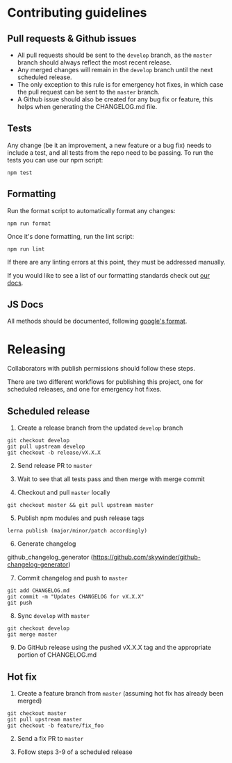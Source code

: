 # Contributing guidelines

## Pull requests & Github issues

* All pull requests should be sent to the `develop` branch, as the `master`
branch should always reflect the most recent release.
* Any merged changes will remain in the `develop` branch until the next
scheduled release.
* The only exception to this rule is for emergency hot fixes, in which case the
pull request can be sent to the `master` branch.
* A Github issue should also be created for any bug fix or feature, this helps
when generating the CHANGELOG.md file.

## Tests

Any change (be it an improvement, a new feature or a bug fix) needs to include
a test, and all tests from the repo need to be passing. To run the tests you
can use our npm script:

```
npm test
```

## Formatting

Run the format script to automatically format any changes:

```
npm run format
```

Once it's done formatting, run the lint script:

```
npm run lint
```

If there are any linting errors at this point, they must be addressed manually.

If you would like to see a list of our formatting standards check
out [our docs](https://hosting-liferayfrontendguidelines.wedeploy.io/).

## JS Docs

All methods should be documented, following [google's format](https://github.com/google/closure-compiler/wiki/Annotating-JavaScript-for-the-Closure-Compiler).

# Releasing

Collaborators with publish permissions should follow these steps.

There are two different workflows for publishing this project, one for scheduled
releases, and one for emergency hot fixes.

## Scheduled release

1. Create a release branch from the updated `develop` branch

```
git checkout develop
git pull upstream develop
git checkout -b release/vX.X.X
```

2. Send release PR to `master`

3. Wait to see that all tests pass and then merge with merge commit

4. Checkout and pull `master` locally

```
git checkout master && git pull upstream master
```

5. Publish npm modules and push release tags

```
lerna publish (major/minor/patch accordingly)
```

6. Generate changelog

github_changelog_generator (https://github.com/skywinder/github-changelog-generator)

7. Commit changelog and push to `master`

```
git add CHANGELOG.md
git commit -m "Updates CHANGELOG for vX.X.X"
git push
```

8. Sync `develop` with `master`

```
git checkout develop
git merge master
```

9. Do GitHub release using the pushed vX.X.X tag and the appropriate portion of
CHANGELOG.md

## Hot fix

1. Create a feature branch from `master` (assuming hot fix has already been
merged)

```
git checkout master
git pull upstream master
git checkout -b feature/fix_foo
```

2. Send a fix PR to `master`

3. Follow steps 3-9 of a scheduled release
